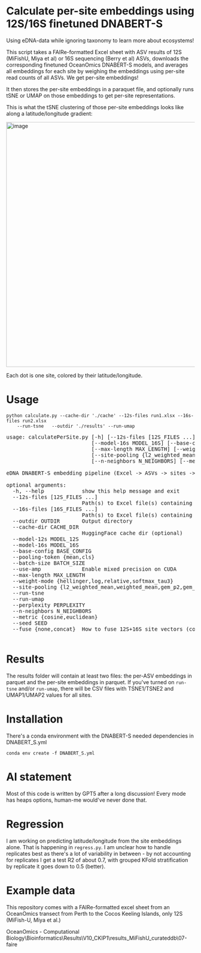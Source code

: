 # Calculate per-site embeddings using 12S/16S finetuned DNABERT-S

Using eDNA-data while ignoring taxonomy to learn more about ecosystems!

This script takes a FAIRe-formatted Excel sheet with ASV results of 12S (MiFishU, Miya et al) or 16S sequencing (Berry et al) ASVs, downloads the corresponding finetuned OceanOmics DNABERT-S models, and averages all embeddings for each site by weighing the embeddings using per-site read counts of all ASVs. We get per-site embeddings!

It then stores the per-site embeddings in a paraquet file, and optionally runs tSNE or UMAP on those embeddings to get per-site representations.

This is what the tSNE clustering of those per-site embeddings looks like along a latitude/longitude gradient:

<img width="1024" height="653" alt="image" src="https://github.com/user-attachments/assets/dcbb4415-f25d-46f7-a10b-d9c547ec437e" />

Each dot is one site, colored by their latitude/longitude.

# Usage

    python calculate.py --cache-dir './cache' --12s-files run1.xlsx --16s-files run2.xlsx
        --run-tsne   --outdir './results' --run-umap


<pre>
usage: calculatePerSite.py [-h] [--12s-files [12S_FILES ...]] [--16s-files [16S_FILES ...]] --outdir OUTDIR [--cache-dir CACHE_DIR] [--model-12s MODEL_12S]
                           [--model-16s MODEL_16S] [--base-config BASE_CONFIG] [--pooling-token {mean,cls}] [--batch-size BATCH_SIZE] [--use-amp]
                           [--max-length MAX_LENGTH] [--weight-mode {hellinger,log,relative,softmax_tau3}]
                           [--site-pooling {l2_weighted_mean,weighted_mean,gem_p2,gem_p3}] [--run-tsne] [--run-umap] [--perplexity PERPLEXITY]
                           [--n-neighbors N_NEIGHBORS] [--metric {cosine,euclidean}] [--seed SEED] [--fuse {none,concat}]

eDNA DNABERT-S embedding pipeline (Excel -> ASVs -> sites -> t-SNE/UMAP)

optional arguments:
  -h, --help            show this help message and exit
  --12s-files [12S_FILES ...]
                        Path(s) to Excel file(s) containing 12S data
  --16s-files [16S_FILES ...]
                        Path(s) to Excel file(s) containing 16S data
  --outdir OUTDIR       Output directory
  --cache-dir CACHE_DIR
                        HuggingFace cache dir (optional)
  --model-12s MODEL_12S
  --model-16s MODEL_16S
  --base-config BASE_CONFIG
  --pooling-token {mean,cls}
  --batch-size BATCH_SIZE
  --use-amp             Enable mixed precision on CUDA
  --max-length MAX_LENGTH
  --weight-mode {hellinger,log,relative,softmax_tau3}
  --site-pooling {l2_weighted_mean,weighted_mean,gem_p2,gem_p3}
  --run-tsne
  --run-umap
  --perplexity PERPLEXITY
  --n-neighbors N_NEIGHBORS
  --metric {cosine,euclidean}
  --seed SEED
  --fuse {none,concat}  How to fuse 12S+16S site vectors (concat or none)

</pre>

# Results

The results folder will contain at least two files: the per-ASV embeddings in parquet and the per-site embeddings in parquet.
If you've turned on `run-tsne` and/or `run-umap`, there will be CSV files with TSNE1/TSNE2 and UMAP1/UMAP2 values for all sites.

# Installation

There's a conda environment with the DNABERT-S needed dependencies in DNABERT_S.yml

    conda env create -f DNABERT_S.yml

# AI statement

Most of this code is written by GPT5 after a long discussion! Every mode has heaps options, human-me would've never done that. 

# Regression

I am working on predicting latitude/longitude from the site embeddings alone. That is happening in `regress.py`. I am unclear how to handle replicates best as there's a lot of variability in between - by not accounting for replicates I get a test R2 of about 0.7, with grouped KFold stratification by replicate it goes down to 0.5 (better). 

# Example data

This repository comes with a FAIRe-formatted excel sheet from an OceanOmics transect from Perth to the Cocos Keeling Islands, only 12S (MiFish-U, Miya et al.)

OceanOmics - Computational Biology\Bioinformatics\Results\V10_CKIP1\results_MiFishU_curateddb\07-faire
